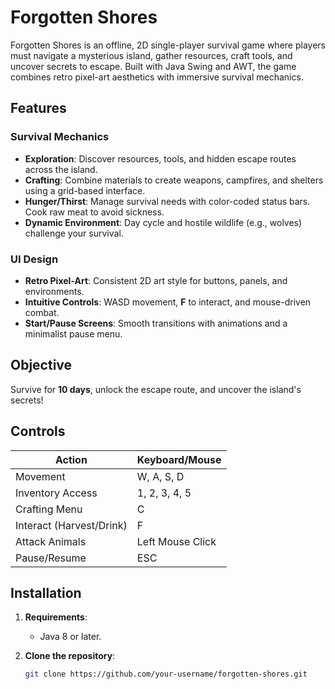 # Forgotten Shores

Forgotten Shores is an offline, 2D single-player survival game where players must navigate a mysterious island, gather resources, craft tools, and uncover secrets to escape. Built with Java Swing and AWT, the game combines retro pixel-art aesthetics with immersive survival mechanics.

## Features

### Survival Mechanics
- **Exploration**: Discover resources, tools, and hidden escape routes across the island.
- **Crafting**: Combine materials to create weapons, campfires, and shelters using a grid-based interface.
- **Hunger/Thirst**: Manage survival needs with color-coded status bars. Cook raw meat to avoid sickness.
- **Dynamic Environment**: Day cycle and hostile wildlife (e.g., wolves) challenge your survival.

### UI Design
- **Retro Pixel-Art**: Consistent 2D art style for buttons, panels, and environments.
- **Intuitive Controls**: WASD movement, **F** to interact, and mouse-driven combat.
- **Start/Pause Screens**: Smooth transitions with animations and a minimalist pause menu.

## Objective
Survive for **10 days**, unlock the escape route, and uncover the island's secrets!

## Controls

| Action            | Keyboard/Mouse   |
|-------------------|------------------|
| Movement          | W, A, S, D       |
| Inventory Access  | 1, 2, 3, 4, 5    |
| Crafting Menu     | C                |
| Interact (Harvest/Drink) | F         |
| Attack Animals    | Left Mouse Click |
| Pause/Resume      | ESC              |

## Installation

1. **Requirements**:
   - Java 8 or later.

2. **Clone the repository**:
   ```bash
   git clone https://github.com/your-username/forgotten-shores.git
